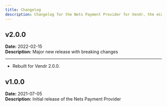 ```yaml
---
title: Changelog
description: Changelog for the Nets Payment Provider for Vendr, the eCommerce solution for Umbraco v8+
---
```


## v2.0.0   
**Date:** 2022-02-15   
**Description:** Major new release with breaking changes

---  

<changelog>
<changelog-group category="Breaking">  

    
* Rebuilt for Vendr 2.0.0.


</changelog-group>
</changelog>


## v1.0.0
**Date:** 2021-07-05  
**Description:** Initial release of the Nets Payment Provider 